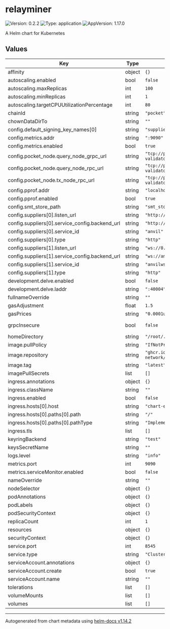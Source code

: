 # relayminer

![Version: 0.2.2](https://img.shields.io/badge/Version-0.2.2-informational?style=flat-square) ![Type: application](https://img.shields.io/badge/Type-application-informational?style=flat-square) ![AppVersion: 1.17.0](https://img.shields.io/badge/AppVersion-1.17.0-informational?style=flat-square)

A Helm chart for Kubernetes

## Values

| Key | Type | Default | Description |
|-----|------|---------|-------------|
| affinity | object | `{}` |  |
| autoscaling.enabled | bool | `false` |  |
| autoscaling.maxReplicas | int | `100` |  |
| autoscaling.minReplicas | int | `1` |  |
| autoscaling.targetCPUUtilizationPercentage | int | `80` |  |
| chainId | string | `"pocket"` |  |
| chownDataDirTo | string | `""` |  |
| config.default_signing_key_names[0] | string | `"supplier1"` |  |
| config.metrics.addr | string | `":9090"` |  |
| config.metrics.enabled | bool | `true` |  |
| config.pocket_node.query_node_grpc_url | string | `"tcp://poktroll-validator:9090"` |  |
| config.pocket_node.query_node_rpc_url | string | `"tcp://poktroll-validator:26657"` |  |
| config.pocket_node.tx_node_rpc_url | string | `"tcp://poktroll-validator:26657"` |  |
| config.pprof.addr | string | `"localhost:6060"` |  |
| config.pprof.enabled | bool | `true` |  |
| config.smt_store_path | string | `"smt_stores"` |  |
| config.suppliers[0].listen_url | string | `"http://0.0.0.0:8545"` |  |
| config.suppliers[0].service_config.backend_url | string | `"http://anvil:8547/"` |  |
| config.suppliers[0].service_id | string | `"anvil"` |  |
| config.suppliers[0].type | string | `"http"` |  |
| config.suppliers[1].listen_url | string | `"ws://0.0.0.0:8545"` |  |
| config.suppliers[1].service_config.backend_url | string | `"ws://anvil:8547/"` |  |
| config.suppliers[1].service_id | string | `"anvilws"` |  |
| config.suppliers[1].type | string | `"http"` |  |
| development.delve.enabled | bool | `false` |  |
| development.delve.laddr | string | `":40004"` |  |
| fullnameOverride | string | `""` |  |
| gasAdjustment | float | `1.5` |  |
| gasPrices | string | `"0.0001upokt"` |  |
| grpcInsecure | bool | `false` | grpc-insecure |
| homeDirectory | string | `"/root/.pocket"` |  |
| image.pullPolicy | string | `"IfNotPresent"` |  |
| image.repository | string | `"ghcr.io/pokt-network/pocketd"` |  |
| image.tag | string | `"latest"` |  |
| imagePullSecrets | list | `[]` |  |
| ingress.annotations | object | `{}` |  |
| ingress.className | string | `""` |  |
| ingress.enabled | bool | `false` |  |
| ingress.hosts[0].host | string | `"chart-example.local"` |  |
| ingress.hosts[0].paths[0].path | string | `"/"` |  |
| ingress.hosts[0].paths[0].pathType | string | `"ImplementationSpecific"` |  |
| ingress.tls | list | `[]` |  |
| keyringBackend | string | `"test"` |  |
| keysSecretName | string | `""` |  |
| logs.level | string | `"info"` |  |
| metrics.port | int | `9090` |  |
| metrics.serviceMonitor.enabled | bool | `false` |  |
| nameOverride | string | `""` |  |
| nodeSelector | object | `{}` |  |
| podAnnotations | object | `{}` |  |
| podLabels | object | `{}` |  |
| podSecurityContext | object | `{}` |  |
| replicaCount | int | `1` |  |
| resources | object | `{}` |  |
| securityContext | object | `{}` |  |
| service.port | int | `8545` |  |
| service.type | string | `"ClusterIP"` |  |
| serviceAccount.annotations | object | `{}` |  |
| serviceAccount.create | bool | `true` |  |
| serviceAccount.name | string | `""` |  |
| tolerations | list | `[]` |  |
| volumeMounts | list | `[]` |  |
| volumes | list | `[]` |  |

----------------------------------------------
Autogenerated from chart metadata using [helm-docs v1.14.2](https://github.com/norwoodj/helm-docs/releases/v1.14.2)
